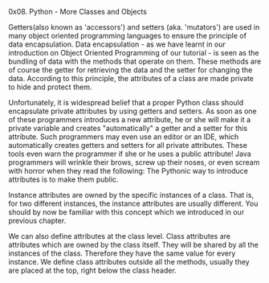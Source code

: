 0x08. Python - More Classes and Objects

Getters(also known as 'accessors') and setters (aka. 'mutators') are used in many object oriented programming languages to ensure the principle of data encapsulation. Data encapsulation - as we have learnt in our introduction on Object Oriented Programming of our tutorial - is seen as the bundling of data with the methods that operate on them. These methods are of course the getter for retrieving the data and the setter for changing the data. According to this principle, the attributes of a class are made private to hide and protect them.

Unfortunately, it is widespread belief that a proper Python class should encapsulate private attributes by using getters and setters. As soon as one of these programmers introduces a new attribute, he or she will make it a private variable and creates "automatically" a getter and a setter for this attribute. Such programmers may even use an editor or an IDE, which automatically creates getters and setters for all private attributes. These tools even warn the programmer if she or he uses a public attribute! Java programmers will wrinkle their brows, screw up their noses, or even scream with horror when they read the following: The Pythonic way to introduce attributes is to make them public.

Instance attributes are owned by the specific instances of a class. That is, for two different instances, the instance attributes are usually different. You should by now be familiar with this concept which we introduced in our previous chapter.

We can also define attributes at the class level. Class attributes are attributes which are owned by the class itself. They will be shared by all the instances of the class. Therefore they have the same value for every instance. We define class attributes outside all the methods, usually they are placed at the top, right below the class header.
